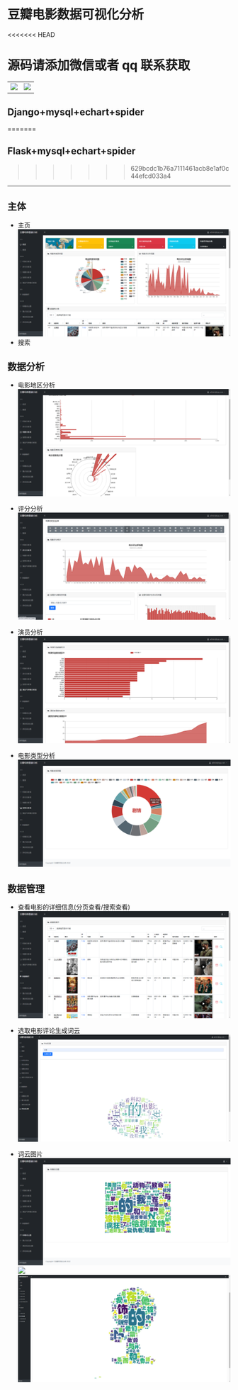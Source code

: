 # 豆瓣电影数据可视化分析
<<<<<<< HEAD
# 源码请添加微信或者 qq 联系获取

<html>
    <table style="margin-left: auto; margin-right: auto;">
        <tr>
            <td>
<img src="https://gitcode.net/k54kdk/result_display/-/raw/master/src/联系二维码/微信好友.jpg"/>
            </td>
            <td>
<img src="https://gitcode.net/k54kdk/result_display/-/raw/master/src/联系二维码/QQ好友.jpg"/>
            </td>
        </tr>
    </table>
</html>

## Django+mysql+echart+spider
=======
## Flask+mysql+echart+spider
>>>>>>> 629bcdc1b76a7111461acb8e1af0c44efcd033a4
***

## 主体
- 主页
![](./home.png)
- 搜索

## 数据分析
- 电影地区分析
![](./location-analysis.png)
- 评分分析
![](./Score-analysis.png)
- 演员分析
![](./actor-analysis.png)

- 电影类型分析
![](./type-analysis.png)
## 数据管理
- 查看电影的详细信息(分页查看/搜索查看)
![](./data查看电影的详细信息分页查看搜索查看.png)

- 选取电影评论生成词云
![](./选取电影评论生成词云.png)
- 词云图片
![](./wordcloud.png)
![](./wordcloud1.png)
![](./wordcloud2.png)
